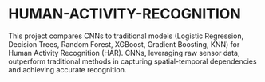 # HUMAN-ACTIVITY-RECOGNITION
This project compares CNNs to traditional models (Logistic Regression, Decision Trees, Random Forest, XGBoost, Gradient Boosting, KNN) for Human Activity Recognition (HAR). CNNs, leveraging raw sensor data, outperform traditional methods in capturing spatial-temporal dependencies and achieving accurate recognition.
